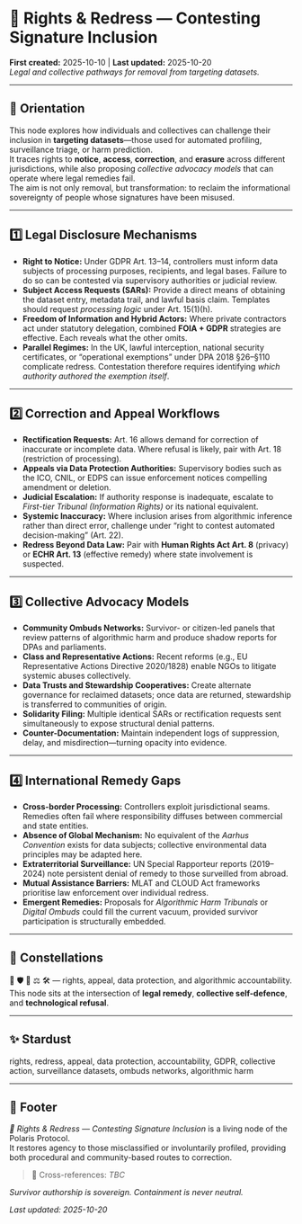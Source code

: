 # 🌋 Rights & Redress — Contesting Signature Inclusion  
**First created:** 2025-10-10 | **Last updated:** 2025-10-20  
*Legal and collective pathways for removal from targeting datasets.*

---

## 🧭 Orientation  
This node explores how individuals and collectives can challenge their inclusion in **targeting datasets**—those used for automated profiling, surveillance triage, or harm prediction.  
It traces rights to **notice**, **access**, **correction**, and **erasure** across different jurisdictions, while also proposing *collective advocacy models* that can operate where legal remedies fail.  
The aim is not only removal, but transformation: to reclaim the informational sovereignty of people whose signatures have been misused.

---

## 1️⃣ Legal Disclosure Mechanisms  
- **Right to Notice:** Under GDPR Art. 13–14, controllers must inform data subjects of processing purposes, recipients, and legal bases. Failure to do so can be contested via supervisory authorities or judicial review.  
- **Subject Access Requests (SARs):** Provide a direct means of obtaining the dataset entry, metadata trail, and lawful basis claim. Templates should request *processing logic* under Art. 15(1)(h).  
- **Freedom of Information and Hybrid Actors:** Where private contractors act under statutory delegation, combined **FOIA + GDPR** strategies are effective. Each reveals what the other omits.  
- **Parallel Regimes:** In the UK, lawful interception, national security certificates, or “operational exemptions” under DPA 2018 §26–§110 complicate redress. Contestation therefore requires identifying *which authority authored the exemption itself*.  

---

## 2️⃣ Correction and Appeal Workflows  
- **Rectification Requests:** Art. 16 allows demand for correction of inaccurate or incomplete data. Where refusal is likely, pair with Art. 18 (restriction of processing).  
- **Appeals via Data Protection Authorities:** Supervisory bodies such as the ICO, CNIL, or EDPS can issue enforcement notices compelling amendment or deletion.  
- **Judicial Escalation:** If authority response is inadequate, escalate to *First-tier Tribunal (Information Rights)* or its national equivalent.  
- **Systemic Inaccuracy:** Where inclusion arises from algorithmic inference rather than direct error, challenge under “right to contest automated decision-making” (Art. 22).  
- **Redress Beyond Data Law:** Pair with **Human Rights Act Art. 8** (privacy) or **ECHR Art. 13** (effective remedy) where state involvement is suspected.  

---

## 3️⃣ Collective Advocacy Models  
- **Community Ombuds Networks:** Survivor- or citizen-led panels that review patterns of algorithmic harm and produce shadow reports for DPAs and parliaments.  
- **Class and Representative Actions:** Recent reforms (e.g., EU Representative Actions Directive 2020/1828) enable NGOs to litigate systemic abuses collectively.  
- **Data Trusts and Stewardship Cooperatives:** Create alternate governance for reclaimed datasets; once data are returned, stewardship is transferred to communities of origin.  
- **Solidarity Filing:** Multiple identical SARs or rectification requests sent simultaneously to expose structural denial patterns.  
- **Counter-Documentation:** Maintain independent logs of suppression, delay, and misdirection—turning opacity into evidence.  

---

## 4️⃣ International Remedy Gaps  
- **Cross-border Processing:** Controllers exploit jurisdictional seams. Remedies often fail where responsibility diffuses between commercial and state entities.  
- **Absence of Global Mechanism:** No equivalent of the *Aarhus Convention* exists for data subjects; collective environmental data principles may be adapted here.  
- **Extraterritorial Surveillance:** UN Special Rapporteur reports (2019–2024) note persistent denial of remedy to those surveilled from abroad.  
- **Mutual Assistance Barriers:** MLAT and CLOUD Act frameworks prioritise law enforcement over individual redress.  
- **Emergent Remedies:** Proposals for *Algorithmic Harm Tribunals* or *Digital Ombuds* could fill the current vacuum, provided survivor participation is structurally embedded.  

---

## 🌌 Constellations  
🌋 🛡️ 🧿 ⚖️ 🛠️ — rights, appeal, data protection, and algorithmic accountability.  
This node sits at the intersection of **legal remedy**, **collective self-defence**, and **technological refusal**.

---

## ✨ Stardust  
rights, redress, appeal, data protection, accountability, GDPR, collective action, surveillance datasets, ombuds networks, algorithmic harm

---

## 🏮 Footer  
*🌋 Rights & Redress — Contesting Signature Inclusion* is a living node of the Polaris Protocol.  
It restores agency to those misclassified or involuntarily profiled, providing both procedural and community-based routes to correction.  

> 📡 Cross-references:  *TBC*

*Survivor authorship is sovereign. Containment is never neutral.*  

_Last updated: 2025-10-20_
